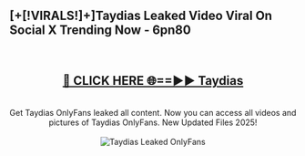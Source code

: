<h2>[+[!VIRALS!]+]Taydias Leaked Video Viral On Social X Trending Now - 6pn80</h2>
<br>
<div align="center">
<h2><a href="https://libra.edu.pl?Taydias" rel="nofollow">🔴 CLICK HERE 🌐==►► Taydias</a></h2>
<br>
Get Taydias OnlyFans leaked all content. Now you can access all videos and pictures of Taydias OnlyFans. New Updated Files 2025!
<br>
<br>
<a href="https://libra.edu.pl?Taydias" rel="nofollow" data-target="animated-image.originalLink"><img src="https://i.ibb.co.com/WyWwxjT/player-gif2.gif" alt="Taydias Leaked OnlyFans" style="max-width: 100%; display: inline-block;" data-target="animated-image.originalImage"></a>
</div>
<br>